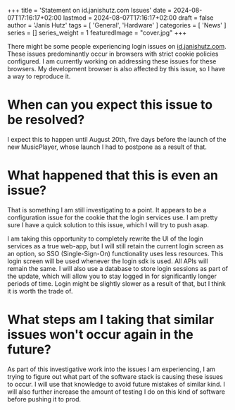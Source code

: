 +++
title = 'Statement on id.janishutz.com Issues'
date = 2024-08-07T17:16:17+02:00
lastmod = 2024-08-07T17:16:17+02:00
draft = false
author = 'Janis Hutz'
tags = [ 'General', 'Hardware' ]
categories = [ 'News' ]
series = []
series_weight = 1
featuredImage = "cover.jpg"
+++

There might be some people experiencing login issues on [id.janishutz.com](https://id.janishutz.com). These issues predominantly occur in browsers with strict cookie policies configured. I am currently working on addressing these issues for these browsers. My development browser is also affected by this issue, so I have a way to reproduce it. 

# When can you expect this issue to be resolved?
I expect this to happen until August 20th, five days before the launch of the new MusicPlayer, whose launch I had to postpone as a result of that.

# What happened that this is even an issue?
That is something I am still investigating to a point. It appears to be a configuration issue for the cookie that the login services use. I am pretty sure I have a quick solution to this issue, which I will try to push asap.

I am taking this opportunity to completely rewrite the UI of the login services as a true web-app, but I will still retain the current login screen as an option, so SSO (Single-Sign-On) functionality uses less resources. This login screen will be used whenever the login sdk is used. All APIs will remain the same. I will also use a database to store login sessions as part of the update, which will allow you to stay logged in for significantly longer periods of time. Login might be slightly slower as a result of that, but I think it is worth the trade of.


# What steps am I taking that similar issues won't occur again in the future?
As part of this investigative work into the issues I am experiencing, I am trying to figure out what part of the software stack is causing these issues to occur. I will use that knowledge to avoid future mistakes of similar kind. I will also further increase the amount of testing I do on this kind of software before pushing it to prod. 